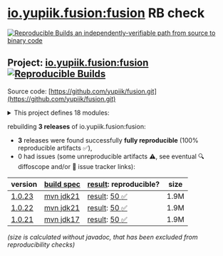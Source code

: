 [io.yupiik.fusion:fusion](https://central.sonatype.com/artifact/io.yupiik.fusion/fusion/versions) RB check
=======

[![Reproducible Builds](https://reproducible-builds.org/images/logos/rb.svg) an independently-verifiable path from source to binary code](https://reproducible-builds.org/)

## Project: [io.yupiik.fusion:fusion](https://central.sonatype.com/artifact/io.yupiik.fusion/fusion/versions) [![Reproducible Builds](https://img.shields.io/endpoint?url=https://raw.githubusercontent.com/jvm-repo-rebuild/reproducible-central/master/content/io/yupiik/fusion/badge.json)](https://github.com/jvm-repo-rebuild/reproducible-central/blob/master/content/io/yupiik/fusion/README.md)

Source code: [https://github.com/yupiik/fusion.git](https://github.com/yupiik/fusion.git)

<details><summary>This project defines 18 modules:</summary>

* [io.yupiik.fusion:fusion](https://central.sonatype.com/artifact/io.yupiik.fusion/fusion/overview)
* [io.yupiik.fusion:fusion-api](https://central.sonatype.com/artifact/io.yupiik.fusion/fusion-api/overview)
* [io.yupiik.fusion:fusion-build-api](https://central.sonatype.com/artifact/io.yupiik.fusion/fusion-build-api/overview)
* [io.yupiik.fusion:fusion-cli](https://central.sonatype.com/artifact/io.yupiik.fusion/fusion-cli/overview)
* [io.yupiik.fusion:fusion-handlebars](https://central.sonatype.com/artifact/io.yupiik.fusion/fusion-handlebars/overview)
* [io.yupiik.fusion:fusion-http-server](https://central.sonatype.com/artifact/io.yupiik.fusion/fusion-http-server/overview)
* [io.yupiik.fusion:fusion-httpclient](https://central.sonatype.com/artifact/io.yupiik.fusion/fusion-httpclient/overview)
* [io.yupiik.fusion:fusion-httpclient-parent](https://central.sonatype.com/artifact/io.yupiik.fusion/fusion-httpclient-parent/overview)
* [io.yupiik.fusion:fusion-json](https://central.sonatype.com/artifact/io.yupiik.fusion/fusion-json/overview)
* [io.yupiik.fusion:fusion-jsonrpc](https://central.sonatype.com/artifact/io.yupiik.fusion/fusion-jsonrpc/overview)
* [io.yupiik.fusion:fusion-jwt](https://central.sonatype.com/artifact/io.yupiik.fusion/fusion-jwt/overview)
* [io.yupiik.fusion:fusion-kubernetes-client](https://central.sonatype.com/artifact/io.yupiik.fusion/fusion-kubernetes-client/overview)
* [io.yupiik.fusion:fusion-kubernetes-operator-base](https://central.sonatype.com/artifact/io.yupiik.fusion/fusion-kubernetes-operator-base/overview)
* [io.yupiik.fusion:fusion-observability](https://central.sonatype.com/artifact/io.yupiik.fusion/fusion-observability/overview)
* [io.yupiik.fusion:fusion-persistence](https://central.sonatype.com/artifact/io.yupiik.fusion/fusion-persistence/overview)
* [io.yupiik.fusion:fusion-processor](https://central.sonatype.com/artifact/io.yupiik.fusion/fusion-processor/overview)
* [io.yupiik.fusion:fusion-testing](https://central.sonatype.com/artifact/io.yupiik.fusion/fusion-testing/overview)
* [io.yupiik.fusion:fusion-tracing](https://central.sonatype.com/artifact/io.yupiik.fusion/fusion-tracing/overview)
</details>

rebuilding **3 releases** of io.yupiik.fusion:fusion:
- **3** releases were found successfully **fully reproducible** (100% reproducible artifacts :white_check_mark:),
- 0 had issues (some unreproducible artifacts :warning:, see eventual :mag: diffoscope and/or :memo: issue tracker links):

| version | [build spec](/BUILDSPEC.md) | [result](https://reproducible-builds.org/docs/jvm/): reproducible? | size |
| -- | --------- | ------ | -- |
| [1.0.23](https://central.sonatype.com/artifact/io.yupiik.fusion/fusion/1.0.23/pom) | [mvn jdk21](fusion-1.0.23.buildspec) | [result](fusion-1.0.23.buildinfo): [50 :white_check_mark: ](fusion-1.0.23.buildcompare) | 1.9M |
| [1.0.22](https://central.sonatype.com/artifact/io.yupiik.fusion/fusion/1.0.22/pom) | [mvn jdk21](fusion-1.0.22.buildspec) | [result](fusion-1.0.22.buildinfo): [50 :white_check_mark: ](fusion-1.0.22.buildcompare) | 1.9M |
| [1.0.21](https://central.sonatype.com/artifact/io.yupiik.fusion/fusion/1.0.21/pom) | [mvn jdk17](fusion-1.0.21.buildspec) | [result](fusion-1.0.21.buildinfo): [50 :white_check_mark: ](fusion-1.0.21.buildcompare) | 1.9M |

<i>(size is calculated without javadoc, that has been excluded from reproducibility checks)</i>
